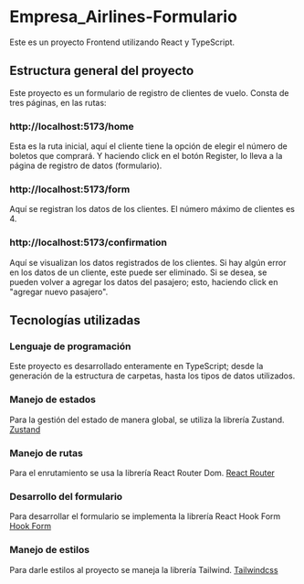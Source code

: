 # Empresa_Airlines-Formulario
Este es un proyecto Frontend utilizando React y TypeScript.
## Estructura general del proyecto
Este proyecto es un formulario de registro de clientes de vuelo. Consta de tres páginas, en las rutas:
### http://localhost:5173/home
Esta es la ruta inicial, aquí el cliente tiene la opción de elegir el número de boletos que comprará. Y haciendo click en el botón Register, lo lleva a la página de registro de datos (formulario).
### http://localhost:5173/form
Aquí se registran los datos de los clientes. El número máximo de clientes es 4.
### http://localhost:5173/confirmation
Aquí se visualizan los datos registrados de los clientes. 
Si hay algún error en los datos de un cliente, este puede ser eliminado. Si se desea, se pueden volver a agregar los datos del pasajero; esto, haciendo click en "agregar nuevo pasajero".

## Tecnologías utilizadas
### Lenguaje de programación
Este proyecto es desarrollado enteramente en TypeScript; desde la generación de la estructura de carpetas, hasta los tipos de datos utilizados.
### Manejo de estados
Para la gestión del estado de manera global, se utiliza la librería Zustand.
[Zustand](https://docs.pmnd.rs/zustand/getting-started/introduction)
### Manejo de rutas
Para el enrutamiento se usa la librería React Router Dom.
[React Router](https://reactrouter.com/en/main/start/tutorial)
### Desarrollo del formulario
Para desarrollar el formulario se implementa la librería React Hook Form
[Hook Form](https://react-hook-form.com/get-started)
### Manejo de estilos
Para darle estilos al proyecto se maneja la librería Tailwind.
[Tailwindcss](https://tailwindcss.com/)
